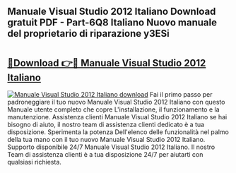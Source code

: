 ## Manuale Visual Studio 2012 Italiano Download gratuit PDF - Part-6Q8 Italiano Nuovo manuale del proprietario di riparazione y3ESi

# <h2><a href="http://dfeuuy0.blite.top/?on=Manuale+Visual+Studio+2012+Italiano">🔗Download 👉🔴 Manuale Visual Studio 2012 Italiano</a></h2>

[![Manuale Visual Studio 2012 Italiano download](https://i.imgur.com/lujVjoI.png)](http://dfeuuy0.blite.top/?on=Manuale+Visual+Studio+2012+Italiano)
Fai il primo passo per padroneggiare il tuo nuovo Manuale Visual Studio 2012 Italiano con questo Manuale utente completo che copre L'installazione, il funzionamento e la manutenzione. Assistenza clienti Manuale Visual Studio 2012 Italiano se hai bisogno di aiuto, il nostro team di assistenza clienti dedicato è a tua disposizione. Sperimenta la potenza Dell'elenco delle funzionalità nel palmo della tua mano con il tuo nuovo Manuale Visual Studio 2012 Italiano. Supporto disponibile 24/7 Manuale Visual Studio 2012 Italiano. Il nostro Team di assistenza clienti è a tua disposizione 24/7 per aiutarti con qualsiasi richiesta.
